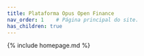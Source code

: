 ```yaml
---
title: Plataforma Opus Open Finance
nav_order: 1    # Página principal do site. 
has_children: true
---
```


{% include homepage.md %}

